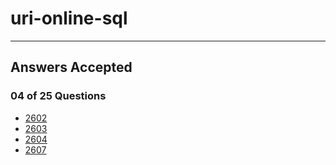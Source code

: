 # uri-online-sql

---

## Answers Accepted

### 04 of 25 Questions

- [2602](https://www.urionlinejudge.com.br/judge/en/runs/code/11629169)
- [2603](https://www.urionlinejudge.com.br/judge/en/runs/code/12565785)
- [2604](https://www.urionlinejudge.com.br/judge/en/runs/code/12565794)
- [2607](https://www.urionlinejudge.com.br/judge/en/runs/code/13302640)
